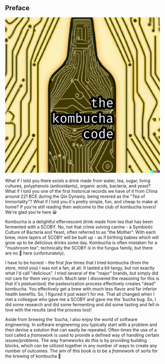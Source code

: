 ## Preface

[![](../front-cover.png?raw=true)](https://banjerr.github.io/the-kombucha-code/)

What if I told you there exists a drink made from water, tea, sugar, living cultures, polyphenols (antioxidants), organic acids, bacteria, and yeast? What if I told you one of the first historical records we have of it from China around 221 BCE during the Qin Dynasty, being revered as the "Tea of Immortality"? What if I told you it's pretty simple, fun, and cheap to make at home? If you're still reading then welcome to the club of kombucha lovers! We're glad you're here 😀

Kombucha is a delightful effervescent drink made from tea that has been fermented with a SCOBY. No, not that crime solving canine - a Symbiotic Culture of Bacteria and Yeast, often referred to as "the Mother". With each brew, more layers of SCOBY will be built up - as if birthing babies which will grow up to be delicious drinks some day. Kombucha is often mistaken for a "mushroom tea"; technically the SCOBY _is_ in the fungus family, but there are no 🍄 here (unfortunately). 

I have to be honest - the first _few_ times that I tried kombucha (from the store, mind you) I was not a fan, at all. It tasted a bit tangy, but not exactly what I'd call "delicious". I tried several of the "major" brands, but simply did not care for them very much. Much later I disovered the reasoning for this is that it's _pastuerized_; the pasteurization process effectively creates "dead" kombucha. You effectively get a brew with much less flavor and far inferior health benefits. So, I figured it just wasn't for me. That all changed when I met a colleague who gave me a SCOBY and gave me the 'bucha bug. So, I did some research and did some fermenting and did some tasting and fell in love with the results (and the process too)! 

Aside from brewing the 'bucha, I also enjoy the world of software engineering. In software engineering you typically start with a problem and then devise a solution that can easily be repeated. Often times the use of a tool called a _framework_ is used to provide a defined way of handling certain issues/problems. The way frameworks do this is by providing building blocks, which can be utilized together in any number of ways to create any number of outcomes. The aim of this book is to be a _framework_ of sorts for the brewing of kombucha 🍾